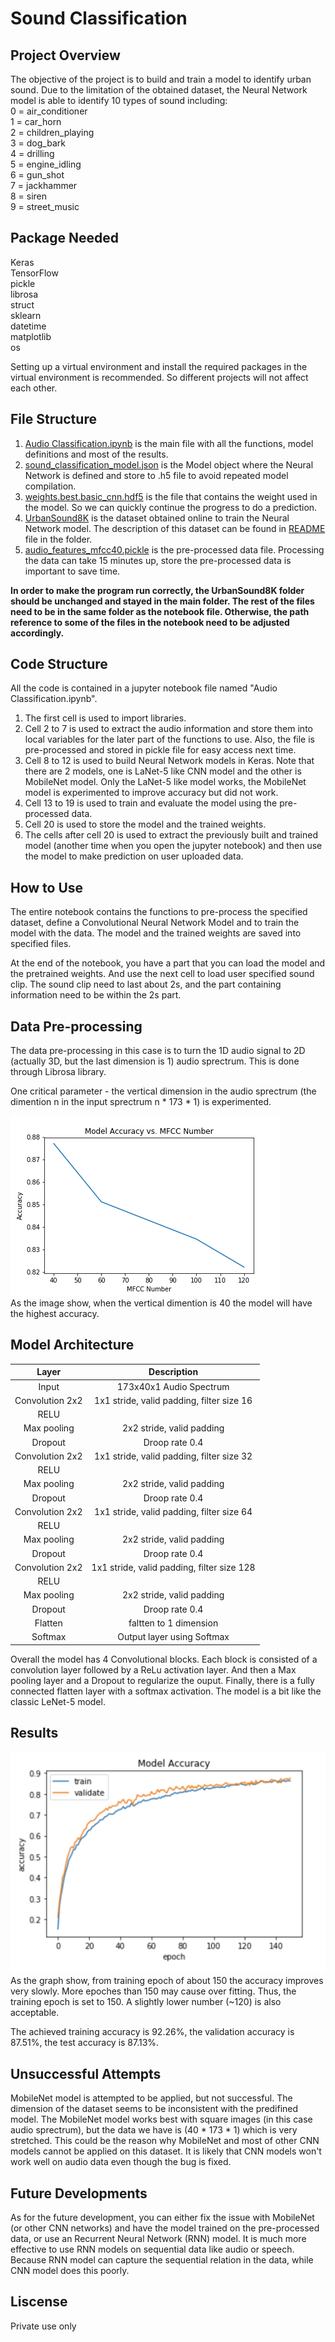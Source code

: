 # Sound Classification

## Project Overview
The objective of the project is to build and train a model to identify urban sound. Due to the limitation of the obtained dataset, the Neural Network model is able to identify 10 types of sound including:  
0 = air_conditioner  
1 = car_horn  
2 = children_playing  
3 = dog_bark  
4 = drilling  
5 = engine_idling  
6 = gun_shot  
7 = jackhammer  
8 = siren  
9 = street_music  


## Package Needed
Keras  
TensorFlow  
pickle  
librosa  
struct  
sklearn  
datetime  
matplotlib  
os  
  
Setting up a virtual environment and install the required packages in the virtual environment is recommended. So different projects will not affect each other.


## File Structure
1. [Audio Classification.ipynb](./Audio&#32;Classification.ipynb) is the main file with all the functions, model definitions and most of the results.  
2. [sound_classification_model.json](./sound_classification_model.json) is the Model object where the Neural Network is defined and store to .h5 file to avoid repeated model compilation.  
3. [weights.best.basic_cnn.hdf5](./weights.best.basic_cnn.hdf5) is the file that contains the weight used in the model. So we can quickly continue the progress to do a prediction.
4. [UrbanSound8K](./UrbanSound8K) is the dataset obtained online to train the Neural Network model. The description of this dataset can be found in [README](./UrbanSound8K/UrbanSound8K_README.txt) file in the folder.  
5. [audio_features_mfcc40.pickle](./audio_features_mfcc40.pickle) is the pre-processed data file. Processing the data can take 15 minutes up, store the pre-processed data is important to save time.  

**In order to make the program run correctly, the UrbanSound8K folder should be unchanged and stayed in the main folder. The rest of the files need to be in the same folder as the notebook file. Otherwise, the path reference to some of the files in the notebook need to be adjusted accordingly.**


## Code Structure
All the code is contained in a jupyter notebook file named "Audio Classification.ipynb".  
1. The first cell is used to import libraries.  
2. Cell 2 to 7 is used to extract the audio information and store them into local variables for the later part of the functions to use. Also, the file is pre-processed and stored in pickle file for easy access next time.  
3. Cell 8 to 12 is used to build Neural Network models in Keras. Note that there are 2 models, one is LaNet-5 like CNN model and the other is MobileNet model. Only the LaNet-5 like model works, the MobileNet model is experimented to improve accuracy but did not work.  
4. Cell 13 to 19 is used to train and evaluate the model using the pre-processed data.  
5. Cell 20 is used to store the model and the trained weights.  
6. The cells after cell 20 is used to extract the previously built and trained model (another time when you open the jupyter notebook) and then use the model to make prediction on user uploaded data.  


## How to Use
The entire notebook contains the functions to pre-process the specified dataset, define a Convolutional Neural Network Model and to train the model with the data. The model and the trained weights are saved into specified files.

At the end of the notebook, you have a part that you can load the model and the pretrained weights. And use the next cell to load user specified sound clip. The sound clip need to last about 2s, and the part containing information need to be within the 2s part. 


## Data Pre-processing
The data pre-processing in this case is to turn the 1D audio signal to 2D (actually 3D, but the last dimension is 1) audio sprectrum. This is done through Librosa library.

One critical parameter - the vertical dimension in the audio sprectrum (the dimention n in the input sprectrum n * 173 * 1) is experimented.  

![alt text](./Model&#32;Accuracy&#32;vs.&#32;MFCC&#32;Number.png)  
As the image show, when the vertical dimention is 40 the model will have the highest accuracy. 


## Model Architecture
| Layer         		|     Description	        					| 
|:---------------------:|:---------------------------------------------:| 
| Input         		| 173x40x1 Audio Spectrum   							| 
| Convolution 2x2     	| 1x1 stride, valid padding, filter size 16 	|
| RELU					|												|
| Max pooling	      	| 2x2 stride, valid padding 	|
| Dropout		 		|Droop rate 0.4									|
| Convolution 2x2     	| 1x1 stride, valid padding, filter size 32 	|
| RELU					|												|
| Max pooling	      	| 2x2 stride, valid padding 	|
| Dropout		 		|Droop rate 0.4									|
| Convolution 2x2     	| 1x1 stride, valid padding, filter size 64 	|
| RELU					|												|
| Max pooling	      	| 2x2 stride, valid padding  	|
| Dropout		 		|Droop rate 0.4									|
| Convolution 2x2     	| 1x1 stride, valid padding, filter size 128 	|
| RELU					|												|
| Max pooling	      	| 2x2 stride, valid padding 	|
| Dropout		 		|Droop rate 0.4									|
| Flatten				| faltten to 1 dimension			|
| Softmax				|Output layer using Softmax				|
  
Overall the model has 4 Convolutional blocks. Each block is consisted of a convolution layer followed by a ReLu activation layer. And then a Max pooling layer and a Dropout to regularize the ouput. Finally, there is a fully connected flatten layer with a softmax activation. The model is a bit like the classic LeNet-5 model.

## Results
![alt text](./Result.png)
As the graph show, from training epoch of about 150 the accuracy improves very slowly. More epoches than 150 may cause over fitting. Thus, the training epoch is set to 150. A slightly lower number (~120) is also acceptable.

The achieved training accuracy is 92.26%, the validation accuracy is 87.51%, the test accuracy is 87.13%.

## Unsuccessful Attempts
MobileNet model is attempted to be applied, but not successful. The dimension of the dataset seems to be inconsistent with the predifined model. The MobileNet model works best with square images (in this case audio sprectrum), but the data we have is (40 * 173 * 1) which is very stretched. This could be the reason why MobileNet and most of other CNN models cannot be applied on this dataset. It is likely that CNN models won't work well on audio data even though the bug is fixed.

## Future Developments
As for the future development, you can either fix the issue with MobileNet (or other CNN networks) and have the model trained on the pre-processed data, or use an Recurrent Neural Network (RNN) model. It is much more effective to use RNN models on sequential data like audio or speech. Because RNN model can capture the sequential relation in the data, while CNN model does this poorly.

## Liscense
Private use only
